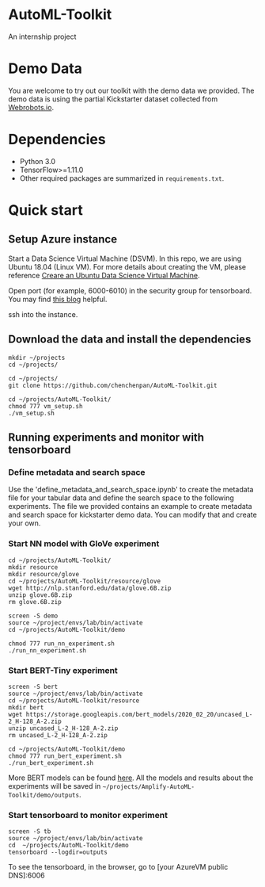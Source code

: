 # AutoML-Toolkit
An internship project

# Demo Data

You are welcome to try out our toolkit with the demo data we provided. The demo data is using the partial Kickstarter dataset collected from [Webrobots.io](https://webrobots.io/projects/).

# Dependencies

- Python 3.0
- TensorFlow>=1.11.0
- Other required packages are summarized in `requirements.txt`.

# Quick start

## Setup Azure instance
Start a Data Science Virtual Machine (DSVM). In this repo, we are using Ubuntu 18.04 (Linux VM). For more details about creating the VM, please reference [Creare an Ubuntu Data Science Virtual Machine](https://docs.microsoft.com/en-us/azure/machine-learning/data-science-virtual-machine/dsvm-ubuntu-intro).

Open port (for example, 6000-6010) in the security group for tensorboard. You may find [this blog](https://azadehkhojandi.blogspot.com/2018/11/how-to-run-tensorboard-on-azure-vms.html) helpful.

ssh into the instance.

## Download the data and install the dependencies 
```
mkdir ~/projects
cd ~/projects/

cd ~/projects/
git clone https://github.com/chenchenpan/AutoML-Toolkit.git

cd ~/projects/AutoML-Toolkit/
chmod 777 vm_setup.sh
./vm_setup.sh
```
## Running experiments and monitor with tensorboard

### Define metadata and search space
Use the 'define_metadata_and_search_space.ipynb' to create the metadata file for your tabular data and define the search space to the following experiments. The file we provided contains an example to create metadata and search space for kickstarter demo data. You can modify that and create your own.

### Start NN model with GloVe experiment
```
cd ~/projects/AutoML-Toolkit/
mkdir resource
mkdir resource/glove
cd ~/projects/AutoML-Toolkit/resource/glove
wget http://nlp.stanford.edu/data/glove.6B.zip
unzip glove.6B.zip
rm glove.6B.zip

screen -S demo
source ~/project/envs/lab/bin/activate
cd ~/projects/AutoML-Toolkit/demo

chmod 777 run_nn_experiment.sh
./run_nn_experiment.sh

```

### Start BERT-Tiny experiment
```
screen -S bert
source ~/project/envs/lab/bin/activate
cd ~/projects/AutoML-Toolkit/resource
mkdir bert
wget https://storage.googleapis.com/bert_models/2020_02_20/uncased_L-2_H-128_A-2.zip
unzip uncased_L-2_H-128_A-2.zip
rm uncased_L-2_H-128_A-2.zip

cd ~/projects/AutoML-Toolkit/demo
chmod 777 run_bert_experiment.sh
./run_bert_experiment.sh

```

More BERT models can be found [here](https://github.com/google-research/bert). 
All the models and results about the experiments will be saved in `~/projects/Amplify-AutoML-Toolkit/demo/outputs`.


### Start tensorboard to monitor experiment
```
screen -S tb
source ~/project/envs/lab/bin/activate
cd  ~/projects/AutoML-Toolkit/demo
tensorboard --logdir=outputs
```
To see the tensorboard, in the browser, go to 
[your AzureVM public DNS]:6006

